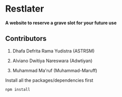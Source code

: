 # Restlater
**A website to reserve a grave slot for your future use**

## Contributors
1. Dhafa Defrita Rama Yudistra (ASTRSM)
2. Alviano Dwitiya Nareswara (Adwtiyan)

4. Muhammad Ma'ruf (Muhammad-Maruff)


Install all the packages/dependencies first
```NPM Config
npm install
```
